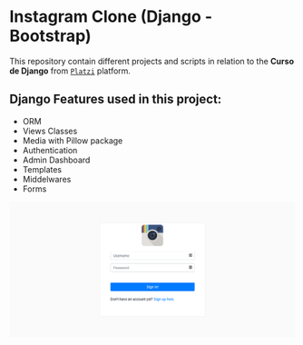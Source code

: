 # Instagram Clone (Django - Bootstrap)

This repository contain different projects and scripts in relation to the **Curso de Django** from [`Platzi`](https://platzi.com/clases/django/) platform.

## Django Features used in this project:

-   ORM
- 	Views Classes
-   Media with Pillow package
- 	Authentication
- 	Admin Dashboard
- 	Templates
- 	Middelwares
- 	Forms

![login](https://github.com/david-develop/platzigram/blob/master/platzigram_login.png)
